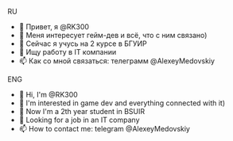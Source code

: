 RU
- 👋 Привет, я @RK300
- 👀 Меня интересует гейм-дев и всё, что с ним связано)
- 🌱 Сейчас я учусь на 2 курсе в БГУИР
- 💞️ Ищу работу в IT компании
- 📫 Как со мной связаться: телеграмм @AlexeyMedovskiy

ENG
- 👋 Hi, I'm @RK300
- 👀 I'm interested in game dev and everything connected with it)
- 🌱 Now I'm a 2th year student in BSUIR
- 💞️ Looking for a job in an IT company
- 📫 How to contact me: telegram @AlexeyMedovskiy
